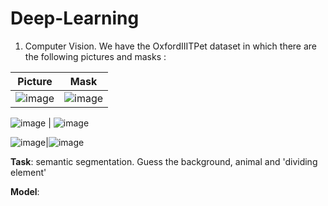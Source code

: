 # Deep-Learning


1. Computer Vision. We have the OxfordIIITPet dataset in which there are the following pictures and masks : 

Picture            |  Mask
:-------------------------:|:-------------------------:
![image](https://user-images.githubusercontent.com/84929000/215315718-3692faba-c4a2-48ba-b519-58ae9a623bd5.png)  |  ![image](https://user-images.githubusercontent.com/84929000/215315718-3692faba-c4a2-48ba-b519-58ae9a623bd5.png)

![image](https://user-images.githubusercontent.com/84929000/215315750-41baf247-7d05-4da4-b821-bd1970bd6496.png) |
![image](https://user-images.githubusercontent.com/84929000/215315910-80775187-e2c6-4e2f-8d7e-047683519c4f.png)

![image](https://user-images.githubusercontent.com/84929000/215315836-51c8fa6f-ab34-4317-8e2a-f028e45a0dc2.png)|![image](https://user-images.githubusercontent.com/84929000/215315923-5046b5b5-ac82-41c9-8296-a5f2e4b5d8ba.png)


**Task**: semantic segmentation. Guess the background, animal and 'dividing element'

**Model**: 
